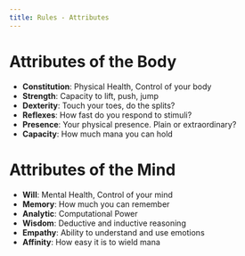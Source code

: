 ```yaml
---
title: Rules - Attributes
---
```


# Attributes of the Body
* __Constitution__: Physical Health, Control of your body
* __Strength__: Capacity to lift, push, jump
* __Dexterity__: Touch your toes, do the splits?
* __Reflexes__: How fast do you respond to stimuli?
* __Presence__: Your physical presence. Plain or extraordinary?
* __Capacity__: How much mana you can hold

# Attributes of the Mind
* __Will__: Mental Health, Control of your mind
* __Memory__: How much you can remember
* __Analytic__: Computational Power
* __Wisdom__: Deductive and inductive reasoning
* __Empathy__: Ability to understand and use emotions
* __Affinity__: How easy it is to wield mana
